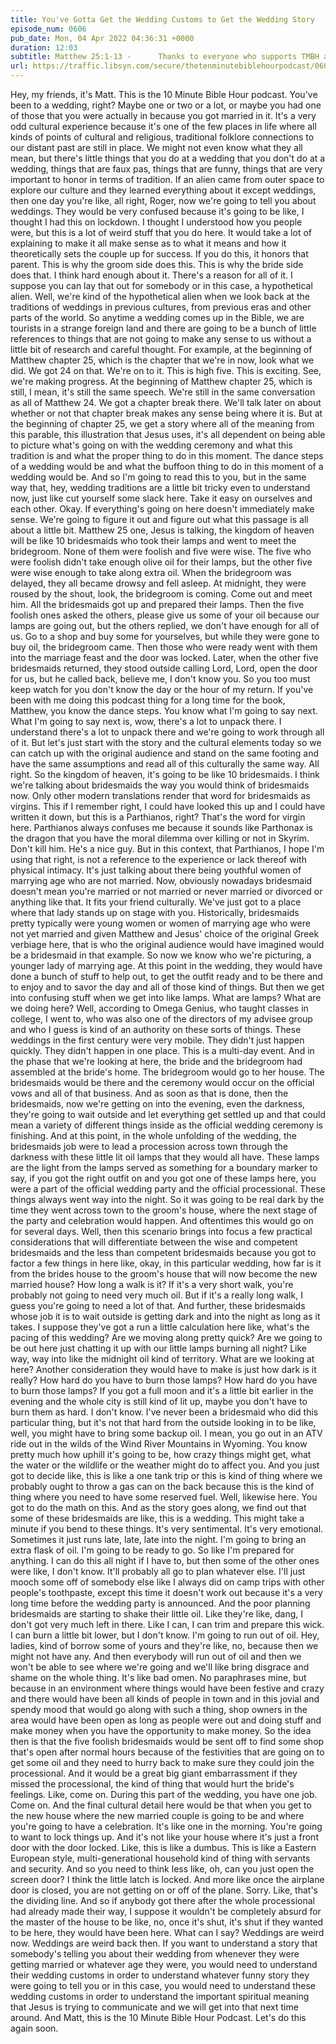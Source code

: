 ```yaml
---
title: You've Gotta Get the Wedding Customs to Get the Wedding Story
episode_num: 0606
pub_date: Mon, 04 Apr 2022 04:36:31 +0000
duration: 12:03
subtitle: Matthew 25:1-13 -      Thanks to everyone who supports TMBH at  You're the reason we can all do this together!  Music written and performed by .
url: https://traffic.libsyn.com/secure/thetenminutebiblehourpodcast/0606_-_Youve_Gotta_Get_the_Wedding_Customs_to_Get_the_Wedding_Story.mp3
---
```


 Hey, my friends, it's Matt. This is the 10 Minute Bible Hour podcast. You've been to a wedding, right? Maybe one or two or a lot, or maybe you had one of those that you were actually in because you got married in it. It's a very odd cultural experience because it's one of the few places in life where all kinds of points of cultural and religious, traditional folklore connections to our distant past are still in place. We might not even know what they all mean, but there's little things that you do at a wedding that you don't do at a wedding, things that are faux pas, things that are funny, things that are very important to honor in terms of tradition. If an alien came from outer space to explore our culture and they learned everything about it except weddings, then one day you're like, all right, Roger, now we're going to tell you about weddings. They would be very confused because it's going to be like, I thought I had this on lockdown. I thought I understood how you people were, but this is a lot of weird stuff that you do here. It would take a lot of explaining to make it all make sense as to what it means and how it theoretically sets the couple up for success. If you do this, it honors that parent. This is why the groom side does this. This is why the bride side does that. I think hard enough about it. There's a reason for all of it. I suppose you can lay that out for somebody or in this case, a hypothetical alien. Well, we're kind of the hypothetical alien when we look back at the traditions of weddings in previous cultures, from previous eras and other parts of the world. So anytime a wedding comes up in the Bible, we are tourists in a strange foreign land and there are going to be a bunch of little references to things that are not going to make any sense to us without a little bit of research and careful thought. For example, at the beginning of Matthew chapter 25, which is the chapter that we're in now, look what we did. We got 24 on that. We're on to it. This is high five. This is exciting. See, we're making progress. At the beginning of Matthew chapter 25, which is still, I mean, it's still the same speech. We're still in the same conversation as all of Matthew 24. We got a chapter break there. We'll talk later on about whether or not that chapter break makes any sense being where it is. But at the beginning of chapter 25, we get a story where all of the meaning from this parable, this illustration that Jesus uses, it's all dependent on being able to picture what's going on with the wedding ceremony and what this tradition is and what the proper thing to do in this moment. The dance steps of a wedding would be and what the buffoon thing to do in this moment of a wedding would be. And so I'm going to read this to you, but in the same way that, hey, wedding traditions are a little bit tricky even to understand now, just like cut yourself some slack here. Take it easy on ourselves and each other. Okay. If everything's going on here doesn't immediately make sense. We're going to figure it out and figure out what this passage is all about a little bit. Matthew 25 one, Jesus is talking, the kingdom of heaven will be like 10 bridesmaids who took their lamps and went to meet the bridegroom. None of them were foolish and five were wise. The five who were foolish didn't take enough olive oil for their lamps, but the other five were wise enough to take along extra oil. When the bridegroom was delayed, they all became drowsy and fell asleep. At midnight, they were roused by the shout, look, the bridegroom is coming. Come out and meet him. All the bridesmaids got up and prepared their lamps. Then the five foolish ones asked the others, please give us some of your oil because our lamps are going out, but the others replied, we don't have enough for all of us. Go to a shop and buy some for yourselves, but while they were gone to buy oil, the bridegroom came. Then those who were ready went with them into the marriage feast and the door was locked. Later, when the other five bridesmaids returned, they stood outside calling Lord, Lord, open the door for us, but he called back, believe me, I don't know you. So you too must keep watch for you don't know the day or the hour of my return. If you've been with me doing this podcast thing for a long time for the book, Matthew, you know the dance steps. You know what I'm going to say next. What I'm going to say next is, wow, there's a lot to unpack there. I understand there's a lot to unpack there and we're going to work through all of it. But let's just start with the story and the cultural elements today so we can catch up with the original audience and stand on the same footing and have the same assumptions and read all of this culturally the same way. All right. So the kingdom of heaven, it's going to be like 10 bridesmaids. I think we're talking about bridesmaids the way you would think of bridesmaids now. Only other modern translations render that word for bridesmaids as virgins. This if I remember right, I could have looked this up and I could have written it down, but this is a Parthianos, right? That's the word for virgin here. Parthianos always confuses me because it sounds like Parthonax is the dragon that you have the moral dilemma over killing or not in Skyrim. Don't kill him. He's a nice guy. But in this context, that Parthianos, I hope I'm using that right, is not a reference to the experience or lack thereof with physical intimacy. It's just talking about there being youthful women of marrying age who are not married. Now, obviously nowadays bridesmaid doesn't mean you're married or not married or never married or divorced or anything like that. It fits your friend culturally. We've just got to a place where that lady stands up on stage with you. Historically, bridesmaids pretty typically were young women or women of marrying age who were not yet married and given Matthew and Jesus' choice of the original Greek verbiage here, that is who the original audience would have imagined would be a bridesmaid in that example. So now we know who we're picturing, a younger lady of marrying age. At this point in the wedding, they would have done a bunch of stuff to help out, to get the outfit ready and to be there and to enjoy and to savor the day and all of those kind of things. But then we get into confusing stuff when we get into like lamps. What are lamps? What are we doing here? Well, according to Omega Genius, who taught classes in college, I went to, who was also one of the directors of my advisee group and who I guess is kind of an authority on these sorts of things. These weddings in the first century were very mobile. They didn't just happen quickly. They didn't happen in one place. This is a multi-day event. And in the phase that we're looking at here, the bride and the bridegroom had assembled at the bride's home. The bridegroom would go to her house. The bridesmaids would be there and the ceremony would occur on the official vows and all of that business. And as soon as that is done, then the bridesmaids, now we're getting on into the evening, even the darkness, they're going to wait outside and let everything get settled up and that could mean a variety of different things inside as the official wedding ceremony is finishing. And at this point, in the whole unfolding of the wedding, the bridesmaids job were to lead a procession across town through the darkness with these little lit oil lamps that they would all have. These lamps are the light from the lamps served as something for a boundary marker to say, if you got the right outfit on and you got one of these lamps here, you were a part of the official wedding party and the official processional. These things always went way into the night. So it was going to be real dark by the time they went across town to the groom's house, where the next stage of the party and celebration would happen. And oftentimes this would go on for several days. Well, then this scenario brings into focus a few practical considerations that will differentiate between the wise and competent bridesmaids and the less than competent bridesmaids because you got to factor a few things in here like, okay, in this particular wedding, how far is it from the brides house to the groom's house that will now become the new married house? How long a walk is it? If it's a very short walk, you're probably not going to need very much oil. But if it's a really long walk, I guess you're going to need a lot of that. And further, these bridesmaids whose job it is to wait outside is getting dark and into the night as long as it takes. I suppose they've got a run a little calculation here like, what's the pacing of this wedding? Are we moving along pretty quick? Are we going to be out here just chatting it up with our little lamps burning all night? Like way, way into like the midnight oil kind of territory. What are we looking at here? Another consideration they would have to make is just how dark is it really? How hard do you have to burn those lamps? How hard do you have to burn those lamps? If you got a full moon and it's a little bit earlier in the evening and the whole city is still kind of lit up, maybe you don't have to burn them as hard. I don't know. I've never been a bridesmaid who did this particular thing, but it's not that hard from the outside looking in to be like, well, you might have to bring some backup oil. I mean, you go out in an ATV ride out in the wilds of the Wind River Mountains in Wyoming. You know pretty much how uphill it's going to be, how crazy things might get, what the water or the wildlife or the weather might do to affect you. And you just got to decide like, this is like a one tank trip or this is kind of thing where we probably ought to throw a gas can on the back because this is the kind of thing where you need to have some reserved fuel. Well, likewise here. You got to do the math on this. And as the story goes along, we find out that some of these bridesmaids are like, this is a wedding. This might take a minute if you bend to these things. It's very sentimental. It's very emotional. Sometimes it just runs late, late, late into the night. I'm going to bring an extra flask of oil. I'm going to be ready to go. So like I'm prepared for anything. I can do this all night if I have to, but then some of the other ones were like, I don't know. It'll probably all go to plan whatever else. I'll just mooch some off of somebody else like I always did on camp trips with other people's toothpaste, except this time it doesn't work out because it's a very long time before the wedding party is announced. And the poor planning bridesmaids are starting to shake their little oil. Like they're like, dang, I don't got very much left in there. Like I can, I can trim and prepare this wick. I can burn a little bit lower, but I don't know. I'm going to run out of oil. Hey, ladies, kind of borrow some of yours and they're like, no, because then we might not have any. And then everybody will run out of oil and then we won't be able to see where we're going and we'll like bring disgrace and shame on the whole thing. It's like bad omen. No paraphrases mine, but because in an environment where things would have been festive and crazy and there would have been all kinds of people in town and in this jovial and spendy mood that would go along with such a thing, shop owners in the area would have been open as long as people were out and doing stuff and make money when you have the opportunity to make money. So the idea then is that the five foolish bridesmaids would be sent off to find some shop that's open after normal hours because of the festivities that are going on to get some oil and they need to hurry back to make sure they could join the processional. And it would be a great big giant embarrassment if they missed the processional, the kind of thing that would hurt the bride's feelings. Like, come on. During this part of the wedding, you have one job. Come on. And the final cultural detail here would be that when you get to the new house where the new married couple is going to be and where you're going to have a celebration. It's like one in the morning. You're going to want to lock things up. And it's not like your house where it's just a front door with the door locked. Like, this is like a dumbus. This is like a Eastern European style, multi-generational household kind of thing with servants and security. And so you need to think less like, oh, can you just open the screen door? I think the little latch is locked. And more like once the airplane door is closed, you are not getting on or off of the plane. Sorry. Like, that's the dividing line. And so if anybody got there after the whole processional had already made their way, I suppose it wouldn't be completely absurd for the master of the house to be like, no, once it's shut, it's shut if they wanted to be here, they would have been here. What can I say? Weddings are weird now. Weddings are weird back then. If you want to understand a story that somebody's telling you about their wedding from whenever they were getting married or whatever age they were, you would need to understand their wedding customs in order to understand whatever funny story they were going to tell you or in this case, you would need to understand these wedding customs in order to understand the important spiritual meaning that Jesus is trying to communicate and we will get into that next time around. And Matt, this is the 10 Minute Bible Hour Podcast. Let's do this again soon.